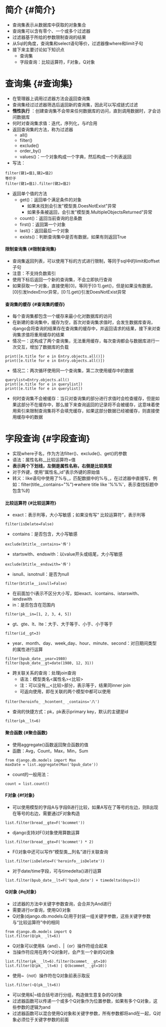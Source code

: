 # 简介 {#简介}

* 查询集表示从数据库中获取的对象集合
* 查询集可以含有零个、一个或多个过滤器
* 过滤器基于所给的参数限制查询的结果
* 从Sql的角度，查询集和select语句等价，过滤器像where和limit子句
* 接下来主要讨论如下知识点
  * 查询集
  * 字段查询：比较运算符，F对象，Q对象

# 查询集 {#查询集}

* 在管理器上调用过滤器方法会返回查询集
* 查询集经过过滤器筛选后返回新的查询集，因此可以写成链式过滤
* **惰性执行**
  ：创建查询集不会带来任何数据库的访问，直到调用数据时，才会访问数据库
* 何时对查询集求值：迭代，序列化，与if合用
* 返回查询集的方法，称为过滤器
  * all\(\)
  * filter\(\)
  * exclude\(\)
  * order\_by\(\)
  * values\(\)：一个对象构成一个字典，然后构成一个列表返回
* 写法：

```
filter(键1=值1,键2=值2)
等价于
filter(键1=值1).filter(键2=值2)
```

* 返回单个值的方法
  * get\(\)：返回单个满足条件的对象
    * 如果未找到会引发"模型类.DoesNotExist"异常
    * 如果多条被返回，会引发"模型类.MultipleObjectsReturned"异常
  * count\(\)：返回当前查询的总条数
  * first\(\)：返回第一个对象
  * last\(\)：返回最后一个对象
  * exists\(\)：判断查询集中是否有数据，如果有则返回True

#### 限制查询集 {#限制查询集}

* 查询集返回列表，可以使用下标的方式进行限制，等同于sql中的limit和offset子句
* 注意：不支持负数索引
* 使用下标后返回一个新的查询集，不会立即执行查询
* 如果获取一个对象，直接使用\[0\]，等同于\[0:1\].get\(\)，但是如果没有数据，\[0\]引发IndexError异常，\[0:1\].get\(\)引发DoesNotExist异常

#### 查询集的缓存 {#查询集的缓存}

* 每个查询集都包含一个缓存来最小化对数据库的访问
* 在新建的查询集中，缓存为空，首次对查询集求值时，会发生数据库查询，django会将查询的结果存在查询集的缓存中，并返回请求的结果，接下来对查询集求值将重用缓存的结果
* 情况一：这构成了两个查询集，无法重用缓存，每次查询都会与数据库进行一次交互，增加了数据库的负载

```
print([e.title for e in Entry.objects.all()])
print([e.title for e in Entry.objects.all()])
```

* 情况二：两次循环使用同一个查询集，第二次使用缓存中的数据

```
querylist=Entry.objects.all()
print([e.title for e in querylist])
print([e.title for e in querylist])
```

* 何时查询集不会被缓存：当只对查询集的部分进行求值时会检查缓存，但是如果这部分不在缓存中，那么接下来查询返回的记录将不会被缓存，这意味着使用索引来限制查询集将不会填充缓存，如果这部分数据已经被缓存，则直接使用缓存中的数据

# 字段查询 {#字段查询}

* 实现where子名，作为方法filter\(\)、exclude\(\)、get\(\)的参数
* 语法：属性名称\_\_比较运算符=值
* **表示两个下划线，左侧是属性名称，右侧是比较类型**
* 对于外键，使用“属性名\_id”表示外键的原始值
* 转义：like语句中使用了%与_，匹配数据中的%与_，在过滤器中直接写，例如：filter\(title\_\_contains="%"\)=&gt;where title like '%\%%'，表示查找标题中包含%的

#### 比较运算符 {#比较运算符}

* exact：表示判等，大小写敏感；如果没有写“
  比较运算符”，表示判等

```
filter(isDelete=False)
```

* contains：是否包含，大小写敏感

```
exclude(btitle__contains='传')
```

* startswith、endswith：以value开头或结尾，大小写敏感

```
exclude(btitle__endswith='传')
```

* isnull、isnotnull：是否为null

```
filter(btitle__isnull=False)
```

* 在前面加个i表示不区分大小写，如iexact、icontains、istarswith、iendswith
* in：是否包含在范围内

```
filter(pk__in=[1, 2, 3, 4, 5])
```

* gt、gte、lt、lte：大于、大于等于、小于、小于等于

```
filter(id__gt=3)
```

* year、month、day、week\_day、hour、minute、second：对日期间类型的属性进行运算

```
filter(bpub_date__year=1980)
filter(bpub_date__gt=date(1980, 12, 31))
```

* 跨关联关系的查询：处理join查询
  * 语法：模型类名&lt;属性名&gt;&lt;比较&gt;
  * 注：可以没有\_\_&lt;比较&gt;部分，表示等于，结果同inner join
  * 可返向使用，即在关联的两个模型中都可以使用

```
filter(heroinfo_ _hcontent_ _contains='八')
```

* 查询的快捷方式：pk，pk表示primary key，默认的主键是id

```
filter(pk__lt=6)
```

#### 聚合函数 {#聚合函数}

* 使用aggregate\(\)函数返回聚合函数的值
* 函数：Avg，Count，Max，Min，Sum

```
from django.db.models import Max
maxDate = list.aggregate(Max('bpub_date'))
```

* count的一般用法：

```
count = list.count()
```

#### F对象 {#f对象}

* 可以使用模型的字段A与字段B进行比较，如果A写在了等号的左边，则B出现在等号的右边，需要通过F对象构造

```
list.filter(bread__gte=F('bcommet'))
```

* django支持对F\(\)对象使用算数运算

```
list.filter(bread__gte=F('bcommet') * 2)
```

* F\(\)对象中还可以写作“模型类\_\_列名”进行关联查询

```
list.filter(isDelete=F('heroinfo__isDelete'))
```

* 对于date/time字段，可与timedelta\(\)进行运算

```
list.filter(bpub_date__lt=F('bpub_date') + timedelta(days=1))
```

#### Q对象 {#q对象}

* 过滤器的方法中关键字参数查询，会合并为And进行
* 需要进行or查询，使用Q\(\)对象
* Q对象\(django.db.models.Q\)用于封装一组关键字参数，这些关键字参数与“比较运算符”中的相同

```
from django.db.models import Q
list.filter(Q(pk_ _lt=6))
```

* Q对象可以使用&（and）、\|（or）操作符组合起来
* 当操作符应用在两个Q对象时，会产生一个新的Q对象

```
list.filter(pk_ _lt=6).filter(bcommet_ _gt=10)
list.filter(Q(pk_ _lt=6) | Q(bcommet_ _gt=10))
```

* 使用~（not）操作符在Q对象前表示取反

```
list.filter(~Q(pk__lt=6))
```

* 可以使用&\|~结合括号进行分组，构造做生意复杂的Q对象
* 过滤器函数可以传递一个或多个Q对象作为位置参数，如果有多个Q对象，这些参数的逻辑为and
* 过滤器函数可以混合使用Q对象和关键字参数，所有参数都将and在一起，Q对象必须位于关键字参数的前面



